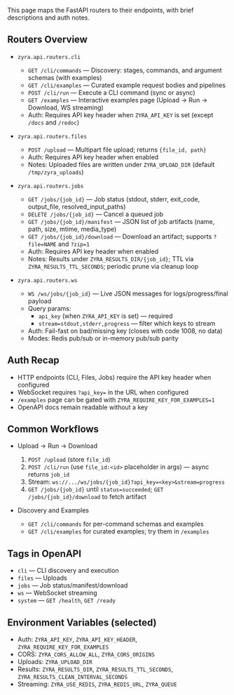 This page maps the FastAPI routers to their endpoints, with brief descriptions and auth notes.

## Routers Overview

- `zyra.api.routers.cli`
  - `GET /cli/commands` — Discovery: stages, commands, and argument schemas (with examples)
  - `GET /cli/examples` — Curated example request bodies and pipelines
  - `POST /cli/run` — Execute a CLI command (sync or async)
  - `GET /examples` — Interactive examples page (Upload → Run → Download, WS streaming)
  - Auth: Requires API key header when `ZYRA_API_KEY` is set (except `/docs` and `/redoc`)

- `zyra.api.routers.files`
  - `POST /upload` — Multipart file upload; returns `{file_id, path}`
  - Auth: Requires API key header when enabled
  - Notes: Uploaded files are written under `ZYRA_UPLOAD_DIR` (default `/tmp/zyra_uploads`)

- `zyra.api.routers.jobs`
  - `GET /jobs/{job_id}` — Job status (stdout, stderr, exit_code, output_file, resolved_input_paths)
  - `DELETE /jobs/{job_id}` — Cancel a queued job
  - `GET /jobs/{job_id}/manifest` — JSON list of job artifacts (name, path, size, mtime, media_type)
  - `GET /jobs/{job_id}/download` — Download an artifact; supports `?file=NAME` and `?zip=1`
  - Auth: Requires API key header when enabled
  - Notes: Results under `ZYRA_RESULTS_DIR/{job_id}`; TTL via `ZYRA_RESULTS_TTL_SECONDS`; periodic prune via cleanup loop

- `zyra.api.routers.ws`
  - `WS /ws/jobs/{job_id}` — Live JSON messages for logs/progress/final payload
  - Query params:
    - `api_key` (when `ZYRA_API_KEY` is set) — required
    - `stream=stdout,stderr,progress` — filter which keys to stream
  - Auth: Fail-fast on bad/missing key (closes with code 1008, no data)
  - Modes: Redis pub/sub or in-memory pub/sub parity

## Auth Recap

- HTTP endpoints (CLI, Files, Jobs) require the API key header when configured
- WebSocket requires `?api_key=` in the URL when configured
- `/examples` page can be gated with `ZYRA_REQUIRE_KEY_FOR_EXAMPLES=1`
- OpenAPI docs remain readable without a key

## Common Workflows

- Upload → Run → Download
  1. `POST /upload` (store `file_id`)
  2. `POST /cli/run` (use `file_id:<id>` placeholder in args) — async returns `job_id`
  3. Stream: `ws://.../ws/jobs/{job_id}?api_key=<key>&stream=progress`
  4. `GET /jobs/{job_id}` until `status=succeeded`; `GET /jobs/{job_id}/download` to fetch artifact

- Discovery and Examples
  - `GET /cli/commands` for per-command schemas and examples
  - `GET /cli/examples` for curated examples; try them in `/examples`

## Tags in OpenAPI

- `cli` — CLI discovery and execution
- `files` — Uploads
- `jobs` — Job status/manifest/download
- `ws` — WebSocket streaming
- `system` — `GET /health`, `GET /ready`

## Environment Variables (selected)

- Auth: `ZYRA_API_KEY`, `ZYRA_API_KEY_HEADER`, `ZYRA_REQUIRE_KEY_FOR_EXAMPLES`
- CORS: `ZYRA_CORS_ALLOW_ALL`, `ZYRA_CORS_ORIGINS`
- Uploads: `ZYRA_UPLOAD_DIR`
- Results: `ZYRA_RESULTS_DIR`, `ZYRA_RESULTS_TTL_SECONDS`, `ZYRA_RESULTS_CLEAN_INTERVAL_SECONDS`
- Streaming: `ZYRA_USE_REDIS`, `ZYRA_REDIS_URL`, `ZYRA_QUEUE`


